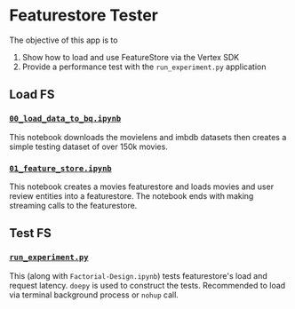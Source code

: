 # Featurestore Tester

The objective of this app is to 
1) Show how to load and use FeatureStore via the Vertex SDK
2) Provide a performance test with the `run_experiment.py` application


## Load FS

### [`00_load_data_to_bq.ipynb`](00_load_data_to_bq.ipynb) 
This notebook downloads the movielens and imbdb datasets then creates a simple testing dataset of over 150k movies.

### [`01_feature_store.ipynb`](01_feature_store.ipynb)
This notebook creates a movies featurestore and loads movies and user review entities into a featurestore. The notebook ends with making streaming calls to the featurestore.

## Test FS

### [`run_experiment.py`](run_experiment.py)

This (along with `Factorial-Design.ipynb`) tests featurestore's load and request latency. `doepy` is used to construct the tests. Recommended to load via terminal background process or `nohup` call.
